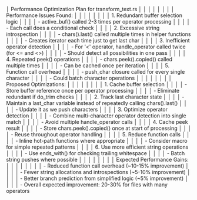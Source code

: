 │ Performance Optimization Plan for transform_text.rs                                                                                                                         │ │
│ │                                                                                                                                                                             │ │
│ │ Performance Issues Found:                                                                                                                                                   │ │
│ │                                                                                                                                                                             │ │
│ │ 1. Redundant buffer selection logic                                                                                                                                         │ │
│ │   - active_buf() called 2-3 times per operator processing                                                                                                                   │ │
│ │   - Each call does a conditional check                                                                                                                                      │ │
│ │ 2. Excessive string introspection                                                                                                                                           │ │
│ │   - chars().last() called multiple times in helper functions                                                                                                                │ │
│ │   - Creates iterator each time just to get last char                                                                                                                        │ │
│ │ 3. Inefficient operator detection                                                                                                                                           │ │
│ │   - For '<' operator, handle_operator called twice (for <= and <>)                                                                                                          │ │
│ │   - Should detect all possibilities in one pass                                                                                                                             │ │
│ │ 4. Repeated peek() operations                                                                                                                                               │ │
│ │   - chars.peek().copied() called multiple times                                                                                                                             │ │
│ │   - Can be cached once per iteration                                                                                                                                        │ │
│ │ 5. Function call overhead                                                                                                                                                   │ │
│ │   - push_char closure called for every single character                                                                                                                     │ │
│ │   - Could batch character operations                                                                                                                                        │ │
│ │                                                                                                                                                                             │ │
│ │ Proposed Optimizations:                                                                                                                                                     │ │
│ │                                                                                                                                                                             │ │
│ │ 1. Cache buffer selection                                                                                                                                                   │ │
│ │   - Store buffer reference once per operator processing                                                                                                                     │ │
│ │   - Eliminate redundant if do_trim checks                                                                                                                                   │ │
│ │ 2. Track last character state                                                                                                                                               │ │
│ │   - Maintain a last_char variable instead of repeatedly calling chars().last()                                                                                              │ │
│ │   - Update it as we push characters                                                                                                                                         │ │
│ │ 3. Optimize operator detection                                                                                                                                              │ │
│ │   - Combine multi-character operator detection into single match                                                                                                            │ │
│ │   - Avoid multiple handle_operator calls                                                                                                                                    │ │
│ │ 4. Cache peek result                                                                                                                                                        │ │
│ │   - Store chars.peek().copied() once at start of processing                                                                                                                 │ │
│ │   - Reuse throughout operator handling                                                                                                                                      │ │
│ │ 5. Reduce function calls                                                                                                                                                    │ │
│ │   - Inline hot-path functions where appropriate                                                                                                                             │ │
│ │   - Consider macro for simple repeated patterns                                                                                                                             │ │
│ │ 6. Use more efficient string operations                                                                                                                                     │ │
│ │   - Use ends_with() for checking trailing whitespace                                                                                                                        │ │
│ │   - Batch string pushes where possible                                                                                                                                      │ │
│ │                                                                                                                                                                             │ │
│ │ Expected Performance Gains:                                                                                                                                                 │ │
│ │                                                                                                                                                                             │ │
│ │ - Reduced function call overhead (~10-15% improvement)                                                                                                                      │ │
│ │ - Fewer string allocations and introspections (~5-10% improvement)                                                                                                          │ │
│ │ - Better branch prediction from simplified logic (~5% improvement)                                                                                                          │ │
│ │ - Overall expected improvement: 20-30% for files with many operators